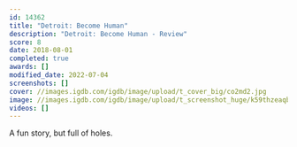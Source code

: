 ```yaml
---
id: 14362
title: "Detroit: Become Human"
description: "Detroit: Become Human - Review"
score: 8
date: 2018-08-01
completed: true
awards: []
modified_date: 2022-07-04
screenshots: []
cover: //images.igdb.com/igdb/image/upload/t_cover_big/co2md2.jpg
image: //images.igdb.com/igdb/image/upload/t_screenshot_huge/k59thzeaqb9ul1pryxbq.jpg
videos: []
---
```

A fun story, but full of holes.